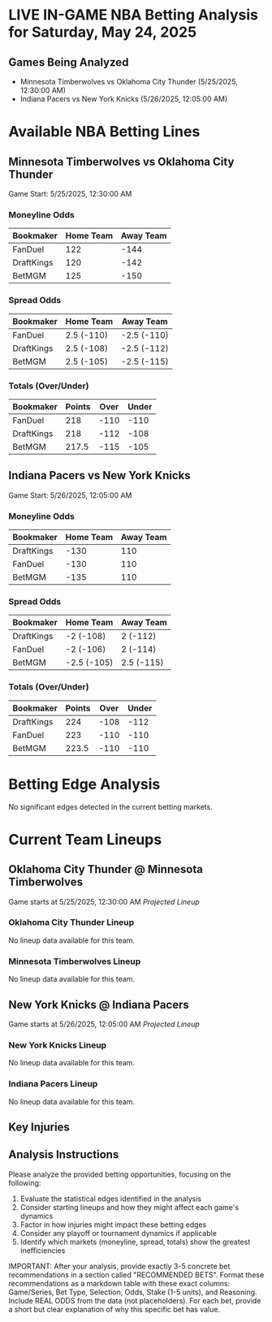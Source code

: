 # LIVE IN-GAME NBA Betting Analysis for Saturday, May 24, 2025

## Games Being Analyzed

- Minnesota Timberwolves vs Oklahoma City Thunder (5/25/2025, 12:30:00 AM)
- Indiana Pacers vs New York Knicks (5/26/2025, 12:05:00 AM)

# Available NBA Betting Lines

## Minnesota Timberwolves vs Oklahoma City Thunder
Game Start: 5/25/2025, 12:30:00 AM

### Moneyline Odds
| Bookmaker | Home Team | Away Team |
|-----------|-----------|----------|
| FanDuel | 122 | -144 |
| DraftKings | 120 | -142 |
| BetMGM | 125 | -150 |

### Spread Odds
| Bookmaker | Home Team | Away Team |
|-----------|-----------|----------|
| FanDuel | 2.5 (-110) | -2.5 (-110) |
| DraftKings | 2.5 (-108) | -2.5 (-112) |
| BetMGM | 2.5 (-105) | -2.5 (-115) |

### Totals (Over/Under)
| Bookmaker | Points | Over | Under |
|-----------|--------|------|-------|
| FanDuel | 218 | -110 | -110 |
| DraftKings | 218 | -112 | -108 |
| BetMGM | 217.5 | -115 | -105 |


## Indiana Pacers vs New York Knicks
Game Start: 5/26/2025, 12:05:00 AM

### Moneyline Odds
| Bookmaker | Home Team | Away Team |
|-----------|-----------|----------|
| DraftKings | -130 | 110 |
| FanDuel | -130 | 110 |
| BetMGM | -135 | 110 |

### Spread Odds
| Bookmaker | Home Team | Away Team |
|-----------|-----------|----------|
| DraftKings | -2 (-108) | 2 (-112) |
| FanDuel | -2 (-106) | 2 (-114) |
| BetMGM | -2.5 (-105) | 2.5 (-115) |

### Totals (Over/Under)
| Bookmaker | Points | Over | Under |
|-----------|--------|------|-------|
| DraftKings | 224 | -108 | -112 |
| FanDuel | 223 | -110 | -110 |
| BetMGM | 223.5 | -110 | -110 |


# Betting Edge Analysis

No significant edges detected in the current betting markets.

# Current Team Lineups

## Oklahoma City Thunder @ Minnesota Timberwolves
Game starts at 5/25/2025, 12:30:00 AM
*Projected Lineup*

### Oklahoma City Thunder Lineup
No lineup data available for this team.

### Minnesota Timberwolves Lineup
No lineup data available for this team.


## New York Knicks @ Indiana Pacers
Game starts at 5/26/2025, 12:05:00 AM
*Projected Lineup*

### New York Knicks Lineup
No lineup data available for this team.

### Indiana Pacers Lineup
No lineup data available for this team.



## Key Injuries


## Analysis Instructions

Please analyze the provided betting opportunities, focusing on the following:

1. Evaluate the statistical edges identified in the analysis
2. Consider starting lineups and how they might affect each game's dynamics
3. Factor in how injuries might impact these betting edges
4. Consider any playoff or tournament dynamics if applicable
5. Identify which markets (moneyline, spread, totals) show the greatest inefficiencies

IMPORTANT: After your analysis, provide exactly 3-5 concrete bet recommendations in a section called "RECOMMENDED BETS". Format these recommendations as a markdown table with these exact columns: Game/Series, Bet Type, Selection, Odds, Stake (1-5 units), and Reasoning. Include REAL ODDS from the data (not placeholders). For each bet, provide a short but clear explanation of why this specific bet has value.